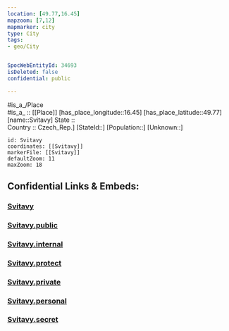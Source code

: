 ```yaml
---
location: [49.77,16.45] 
mapzoom: [7,12] 
mapmarker: city 
type: City
tags:
- geo/City


SpocWebEntityId: 34693
isDeleted: false
confidential: public

---
```

#is_a_/Place  
#is_a_ :: [[Place]] 
[has_place_longitude::16.45] 
[has_place_latitude::49.77] 
[name::Svitavy] 
State ::  
Country :: Czech_Rep.] 
[StateId::] 
[Population::] 
[Unknown::] 


```leaflet
id: Svitavy
coordinates: [[Svitavy]] 
markerFile: [[Svitavy]] 
defaultZoom: 11 
maxZoom: 18
```


## Confidential Links & Embeds: 

### [Svitavy](/_Standards/Earth/Continent/Europe/Europe~Central/Czech_Republic/regions~Czech_Republic/Pardubický/City/Svitavy.md) 

### [Svitavy.public](/_public/Earth/Continent/Europe/Europe~Central/Czech_Republic/regions~Czech_Republic/Pardubický/City/Svitavy.public.md) 

### [Svitavy.internal](/_internal/Earth/Continent/Europe/Europe~Central/Czech_Republic/regions~Czech_Republic/Pardubický/City/Svitavy.internal.md) 

### [Svitavy.protect](/_protect/Earth/Continent/Europe/Europe~Central/Czech_Republic/regions~Czech_Republic/Pardubický/City/Svitavy.protect.md) 

### [Svitavy.private](/_private/Earth/Continent/Europe/Europe~Central/Czech_Republic/regions~Czech_Republic/Pardubický/City/Svitavy.private.md) 

### [Svitavy.personal](/_personal/Earth/Continent/Europe/Europe~Central/Czech_Republic/regions~Czech_Republic/Pardubický/City/Svitavy.personal.md) 

### [Svitavy.secret](/_secret/Earth/Continent/Europe/Europe~Central/Czech_Republic/regions~Czech_Republic/Pardubický/City/Svitavy.secret.md)

